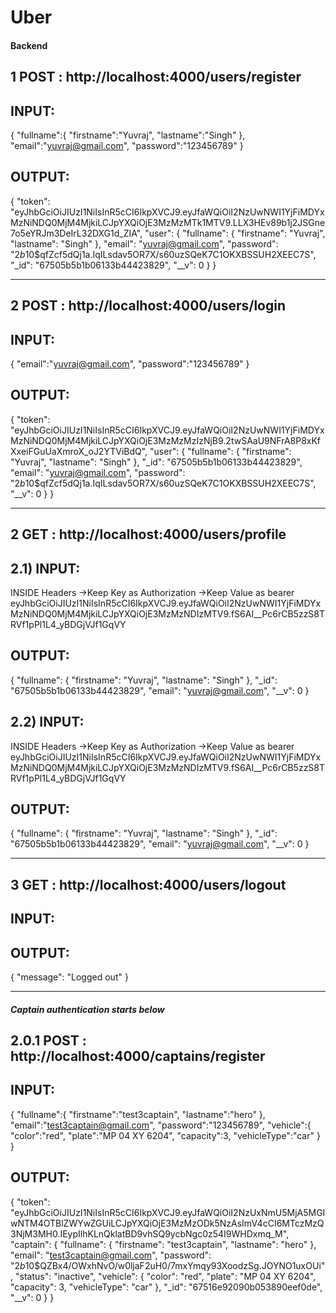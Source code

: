 # Uber

#### Backend

## 1 POST : http://localhost:4000/users/register
## INPUT:
{
    "fullname":{
        "firstname":"Yuvraj",
        "lastname":"Singh"
    },
    "email":"yuvraj@gmail.com",
    "password":"123456789"
}

## OUTPUT:

{
    "token": "eyJhbGciOiJIUzI1NiIsInR5cCI6IkpXVCJ9.eyJfaWQiOiI2NzUwNWI1YjFiMDYxMzNiNDQ0MjM4MjkiLCJpYXQiOjE3MzMzMTk1MTV9.LLX3HEv89b1j2JSGne7o5eYRJm3DeIrL32DXG1d_ZIA",
    "user": {
        "fullname": {
            "firstname": "Yuvraj",
            "lastname": "Singh"
        },
        "email": "yuvraj@gmail.com",
        "password": "$2b$10$qfZcf5dQj1a.IqILsdav5OR7X/s60uzSQeK7C1OKXBSSUH2XEEC7S",
        "_id": "67505b5b1b06133b44423829",
        "__v": 0
    }
}



-----------------------------------------------------------------------------------------------------------


## 2 POST : http://localhost:4000/users/login
## INPUT:
{
    "email":"yuvraj@gmail.com",
    "password":"123456789"
}

## OUTPUT:

{
    "token": "eyJhbGciOiJIUzI1NiIsInR5cCI6IkpXVCJ9.eyJfaWQiOiI2NzUwNWI1YjFiMDYxMzNiNDQ0MjM4MjkiLCJpYXQiOjE3MzMzMzIzNjB9.2twSAaU9NFrA8P8xKfXxeiFGuUaXmroX_oJ2YTViBdQ",
    "user": {
        "fullname": {
            "firstname": "Yuvraj",
            "lastname": "Singh"
        },
        "_id": "67505b5b1b06133b44423829",
        "email": "yuvraj@gmail.com",
        "password": "$2b$10$qfZcf5dQj1a.IqILsdav5OR7X/s60uzSQeK7C1OKXBSSUH2XEEC7S",
        "__v": 0
    }
}

---------------------------------------------------------------------------------------------------------------------------------------------------------------


## 2 GET : http://localhost:4000/users/profile
## 2.1) INPUT:
INSIDE Headers
->Keep Key as Authorization
->Keep Value as bearer eyJhbGciOiJIUzI1NiIsInR5cCI6IkpXVCJ9.eyJfaWQiOiI2NzUwNWI1YjFiMDYxMzNiNDQ0MjM4MjkiLCJpYXQiOjE3MzMzNDIzMTV9.fS6AI__Pc6rCB5zzS8TRVf1pPl1L4_yBDGjVJf1GqVY


## OUTPUT:

{
    "fullname": {
        "firstname": "Yuvraj",
        "lastname": "Singh"
    },
    "_id": "67505b5b1b06133b44423829",
    "email": "yuvraj@gmail.com",
    "__v": 0
}




## 2.2) INPUT:
INSIDE Headers
->Keep Key as Authorization
->Keep Value as bearer eyJhbGciOiJIUzI1NiIsInR5cCI6IkpXVCJ9.eyJfaWQiOiI2NzUwNWI1YjFiMDYxMzNiNDQ0MjM4MjkiLCJpYXQiOjE3MzMzNDIzMTV9.fS6AI__Pc6rCB5zzS8TRVf1pPl1L4_yBDGjVJf1GqVY


## OUTPUT:

{
    "fullname": {
        "firstname": "Yuvraj",
        "lastname": "Singh"
    },
    "_id": "67505b5b1b06133b44423829",
    "email": "yuvraj@gmail.com",
    "__v": 0
}


---------------------------------------------------------------------------------------------------------------------------------------------------------------



## 3 GET : http://localhost:4000/users/logout
## INPUT:

## OUTPUT:

{
    "message": "Logged out"
}





-------------------------------------------------------------------------------------------------------------------------------------------------------------------------------------------------------------------



##### Captain authentication starts below



## 2.0.1 POST : http://localhost:4000/captains/register

## INPUT:
{
   "fullname":{
        "firstname":"test3captain",
        "lastname":"hero"
    },
    "email":"test3captain@gmail.com",
    "password":"123456789",
    "vehicle":{
        "color":"red",
        "plate":"MP 04 XY 6204",
        "capacity":3,
        "vehicleType":"car"
    }
}

## OUTPUT:

{
    "token": "eyJhbGciOiJIUzI1NiIsInR5cCI6IkpXVCJ9.eyJfaWQiOiI2NzUxNmU5MjA5MGIwNTM4OTBlZWYwZGUiLCJpYXQiOjE3MzMzODk5NzAsImV4cCI6MTczMzQ3NjM3MH0.IEypIlhKLnQklatBD9vhSQ9ycbNgc0z54I9WHDxmq_M",
    "captain": {
        "fullname": {
            "firstname": "test3captain",
            "lastname": "hero"
        },
        "email": "test3captain@gmail.com",
        "password": "$2b$10$QZBx4/OWxhNvO/w0ljaF2uH0/7mxYmqy93XoodzSg.JOYNO1uxOUi",
        "status": "inactive",
        "vehicle": {
            "color": "red",
            "plate": "MP 04 XY 6204",
            "capacity": 3,
            "vehicleType": "car"
        },
        "_id": "67516e92090b053890eef0de",
        "__v": 0
    }
}